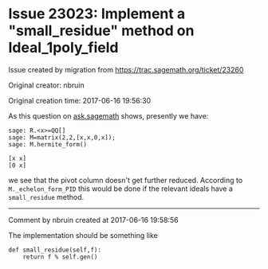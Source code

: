 # Issue 23023: Implement a "small_residue" method on Ideal_1poly_field

Issue created by migration from https://trac.sagemath.org/ticket/23260

Original creator: nbruin

Original creation time: 2017-06-16 19:56:30

As this question on [ask.sagemath](https://ask.sagemath.org/question/37964/hermite-form-entries-reduced-over-pivots/) shows, presently we have:

```
sage: R.<x>=QQ[]
sage: M=matrix(2,2,[x,x,0,x]);
sage: M.hermite_form()

[x x]
[0 x]
```

we see that the pivot column doesn't get further reduced. According to `M._echelon_form_PID` this would be done if the relevant ideals have a `small_residue` method.


---

Comment by nbruin created at 2017-06-16 19:58:56

The implementation should be something like

```
def small_residue(self,f):
    return f % self.gen()
```

